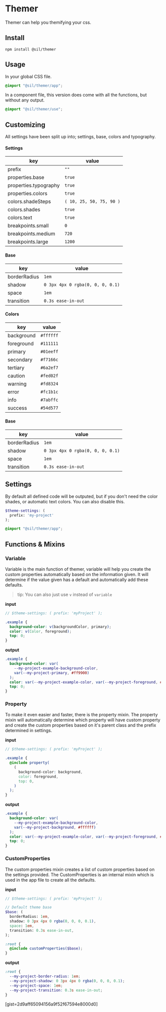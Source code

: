 # Themer

Themer can help you themifying your css.

## Install

`npm install @sil/themer`

## Usage


In your global CSS file.

```scss
@import "@sil/themer/app";

```

In a component file, this version does come with all the functions, but without any output.

```scss
@import "@sil/themer/use";
```



## Customizing

All settings have been split up into; settings, base, colors and typography.

#### Settings

| key                   | value                    |
| --------------------- | ------------------------ |
| prefix                | `""`                     |
| properties.base       | `true`                   |
| properties.typography | `true`                   |
| properties.colors     | `true`                   |
| colors.shadeSteps     | `( 10, 25, 50, 75, 90 )` |
| colors.shades         | `true`                   |
| colors.text           | `true`                   |
| breakpoints.small     | `0`                      |
| breakpoints.medium    | `720`                    |
| breakpoints.large     | `1200`                   |

#### Base

| key          | value                            |
| ------------ | -------------------------------- |
| borderRadius | `1em`                            |
| shadow       | `0 3px 4px 0 rgba(0, 0, 0, 0.1)` |
| space        | `1em`                            |
| transition   | `0.3s ease-in-out`               |

#### Colors

| key        | value     |
| ---------- | --------- |
| background | `#ffffff` |
| foreground | `#111111` |
| primary    | `#01eeff` |
| secondary  | `#f7166c` |
| tertiary   | `#6a2ef7` |
| caution    | `#fed02f` |
| warning    | `#fd8324` |
| error      | `#fc1b1c` |
| info       | `#7abffc` |
| success    | `#54d577` |

#### Base

| key          | value                            |
| ------------ | -------------------------------- |
| borderRadius | `1em`                            |
| shadow       | `0 3px 4px 0 rgba(0, 0, 0, 0.1)` |
| space        | `1em`                            |
| transition   | `0.3s ease-in-out`               |

## Settings

By default all defined code will be outputed, but if you don't need the color shades, or automatic text colors. You can also disable this.

```scss
$theme-settings: (
  prefix: 'my-project'
);

@import "@sil/themer/app";

```

## Functions & Mixins

### Variable

Variable is the main function of themer, variable will help you create the custom properties automatically based on the information given. It will determine if the value given has a default and automatically add these defaults.

> tip: You can also just use `v` instead of `variable`

**input**

```scss
// $theme-settings: ( prefix: 'myProject' );

.example {
  background-color: v(backgroundColor, primary);
  color: v(Color, foreground);
  top: 0;
}
```

**output**

```css
.example {
  background-color: var(
    --my-project-example-background-color,
    var(--my-project-primary, #ff9900)
  );
  color: var(--my-project-example-color, var(--my-project-foreground, #ffffff));
  top: 0;
}
```

### Property

To make it even easier and faster, there is the property mixin. The property mixin will automatically determine which property will have custom property and create the custom properties based on it's parent class and the prefix determined in settings.

**input**

```scss
// $theme-settings: ( prefix: 'myProject' );

.example {
  @include property(
    (
      background-color: background,
      color: foreground,
      top: 0,
    )
  );
}
```

**output**

```css
.example {
  background-color: var(
    --my-project-example-background-color,
    var(--my-project-background, #ffffff)
  );
  color: var(--my-project-example-color, var(--my-project-foreground, #ffffff));
  top: 0;
}
```

### CustomProperties

The custom properties mixin creates a list of custom properties based on the settings provided. The CustomProperties is an internal mixin which is used in the app file to create all the defaults.

**input**

```scss
// $theme-settings: ( prefix: 'myProject' );

// Default theme base
$base: (
  borderRadius: 1em,
  shadow: 0 3px 4px 0 rgba(0, 0, 0, 0.1),
  space: 1em,
  transition: 0.3s ease-in-out,
);

:root {
  @include customProperties($base);
}
```

**output**

```css
:root {
  --my-project-border-radius: 1em;
  --my-project-shadow: 0 3px 4px 0 rgba(0, 0, 0, 0.1);
  --my-project-space: 1em;
  --my-project-transition: 0.3s ease-in-out;
}
```


[gist=2d9aff65094156a9f52f67594e8000d0]